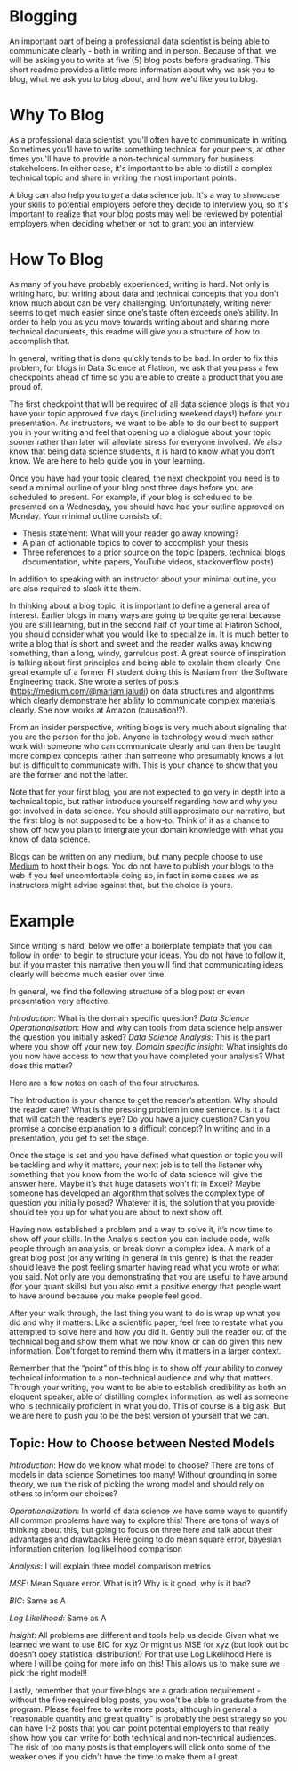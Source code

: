 # Blogging

An important part of being a professional data scientist is being able to communicate clearly - both in writing and in person. Because of that, we will be asking you to write at five (5) blog posts before graduating. This short readme provides a little more information about why we ask you to blog, what we ask you to blog about, and how we'd like you to blog.

# Why To Blog

As a professional data scientist, you'll often have to communicate in writing. Sometimes you'll have to write something technical for your peers, at other times you'll have to provide a non-technical summary for business stakeholders. In either case, it's important to be able to distill a complex technical topic and share in writing the most important points.

A blog can also help you to *get* a data science job. It's a way to showcase your skills to potential employers before they decide to interview you, so it's important to realize that your blog posts may well be reviewed by potential employers when deciding whether or not to grant you an interview.

# How To Blog

As many of you have probably experienced, writing is hard. Not only is writing hard, but writing about data and technical concepts that you don’t know much about can be very challenging. Unfortunately, writing never seems to get much easier since one’s taste often exceeds one’s ability. In order to help you as you move towards writing about and sharing more technical documents, this readme will give you a structure of how to accomplish that.

In general, writing that is done quickly tends to be bad. In order to fix this problem, for blogs in Data Science at Flatiron, we ask that you pass a few checkpoints ahead of time so you are able to create a product that you are proud of.

The first checkpoint that will be required of all data science blogs is that you have your topic approved five days (including weekend days!) before your presentation. As instructors, we want to be able to do our best to support you in your writing and feel that opening up a dialogue about your topic sooner rather than later will alleviate stress for everyone involved. We also know that being data science students, it is hard to know what you don’t know. We are here to help guide you in your learning.

Once you have had your topic cleared, the next checkpoint you need is to send a minimal outline of your blog post three days before you are scheduled to present. For example, if your blog is scheduled to be presented on a Wednesday, you should have had your outline approved on Monday. Your minimal outline consists of:
- Thesis statement: What will your reader go away knowing?
- A plan of actionable topics to cover to accomplish your thesis
- Three references to a prior source on the topic (papers, technical blogs, documentation, white papers, YouTube videos, stackoverflow posts)

In addition to speaking with an instructor about your minimal outline, you are also required to slack it to them. 

In thinking about a blog topic, it is important to define a general area of interest. Earlier blogs in many ways are going to be quite general because you are still learning, but in the second half of your time at Flatiron School, you should consider what you would like to specialize in. It is much better to write a blog that is short and sweet and the reader walks away knowing something, than a long, windy, garrulous post. A great source of inspiration is talking about first principles and being able to explain them clearly. One great example of a former FI student doing this is Mariam from the Software Engineering track. She wrote a series of posts (https://medium.com/@mariam.jaludi) on data structures and algorithms which clearly demonstrate her ability to communicate complex materials clearly. She now works at Amazon (causation!?).

From an insider perspective, writing blogs is very much about signaling that you are the person for the job. Anyone in technology would much rather work with someone who can communicate clearly and can then be taught more complex concepts rather than someone who presumably knows a lot but is difficult to communicate with. This is your chance to show that you are the former and not the latter.

Note that for your first blog, you are not expected to go very in depth into a technical topic, but rather introduce yourself regarding how and why you got involved in data science.
You should still approximate our narrative, but the first blog is not supposed to be a how-to.
Think of it as a chance to show off how you plan to intergrate your domain knowledge with what you know of data science.

Blogs can be written on any medium, but many people choose to use [Medium](https://medium.com/) to host their blogs.
You do not have to publish your blogs to the web if you feel uncomfortable doing so, in fact in some cases we as instructors might advise against that, but the choice is yours.

# Example

Since writing is hard, below we offer a boilerplate template that you can follow in order to begin to structure your ideas. You do not have to follow it, but if you master this narrative then you will find that communicating ideas clearly will become much easier over time. 

In general, we find the following structure of a blog post or even presentation very effective. 

*Introduction*: What is the domain specific question?
*Data Science Operationalisation*: How and why can tools from data science help answer the question you initially asked?
*Data Science Analysis*: This is the part where you show off your new toy.
*Domain specific insight*: What insights do you now have access to now that you have completed your analysis? What does this matter?

Here are a few notes on each of the four structures.

The Introduction is your chance to get the reader’s attention. Why should the reader care? What is the pressing problem in one sentence. Is it a fact that will catch the reader’s eye? Do you have a juicy question? Can you promise a concise explanation to a difficult concept? In writing and in a presentation, you get to set the stage. 

Once the stage is set and you have defined what question or topic you will be tackling and why it matters, your next job is to tell the listener why something that you know from the world of data science will give the answer here. Maybe it’s that huge datasets won’t fit in Excel? Maybe someone has developed an algorithm that solves the complex type of question you initially posed? Whatever it is, the solution that you provide should tee you up for what you are about to next show off.

Having now established a problem and a way to solve it, it’s now time to show off your skills. In the Analysis section you can include code, walk people through an analysis, or break down a complex idea. A mark of a great blog post (or any writing in general in this genre) is that the reader should leave the post feeling smarter having read what you wrote or what you said. Not only are you demonstrating that you are useful to have around (for your quant skills) but you also emit a positive energy that people want to have around because you make people feel good.

After your walk through, the last thing you want to do is wrap up what you did and why it matters. Like a scientific paper, feel free to restate what you attempted to solve here and how you did it. Gently pull the reader out of the technical bog and show them what we now know or can do given this new information. Don’t forget to remind them why it matters in a larger context. 

Remember that the “point” of this blog is to show off your ability to convey technical information to a non-technical audience and why that matters. Through your writing, you want to be able to establish credibility as both an eloquent speaker, able of distilling complex information, as well as someone who is technically proficient in what you do. This of course is a big ask. But we are here to push you to be the best version of yourself that we can. 

## Topic: How to Choose between Nested Models

*Introduction*: How do we know what model to choose?
There are tons of models in data science
Sometimes too many!
Without grounding in some theory, we run the risk of picking the wrong model and should rely on others to inform our choices?

*Operationalization*: In world of data science we have some ways to quantify
All common problems have way to explore this! 
There are tons of ways of thinking about this, but going to focus on three here and talk about their advantages and drawbacks
Here going to do mean square error, bayesian information criterion, log likelihood comparison

*Analysis*: I will explain three model comparison metrics

*MSE*: Mean Square error. What is it? Why is it good, why is it bad?

*BIC*: Same as A

*Log Likelihood*: Same as A

*Insight*: 
All problems are different and tools help us decide
Given what we learned we want to use BIC for xyz
Or might us MSE for xyz (but look out bc doesn’t obey statistical distribution!) 
For that use Log Likelihood 
Here is where I will be going for more info on this!
This allows us to make sure we pick the right model!!

Lastly, remember that your five blogs are a graduation requirement - without the five required blog posts, you won't be able to graduate from the program. Please feel free to write more posts, although in general a "reasonable quantity and great quality" is probably the best strategy so you can have 1-2 posts that you can point potential employers to that really show how you can write for both technical and non-technical audiences. The risk of too many posts is that employers will click onto some of the weaker ones if you didn't have the time to make them all great.

